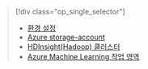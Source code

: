 > [!div class="op_single_selector"]
> * [환경 설정](../articles/machine-learning/machine-learning-data-science-environment-setup.md)
> * [Azure storage-account](../articles/storage/common/storage-create-storage-account.md)
> * [HDInsight(Hadoop) 클러스터](../articles/machine-learning/machine-learning-data-science-customize-hadoop-cluster.md)
> * [Azure Machine Learning 작업 영역](../articles/machine-learning/machine-learning-create-workspace.md)
> 
> 

